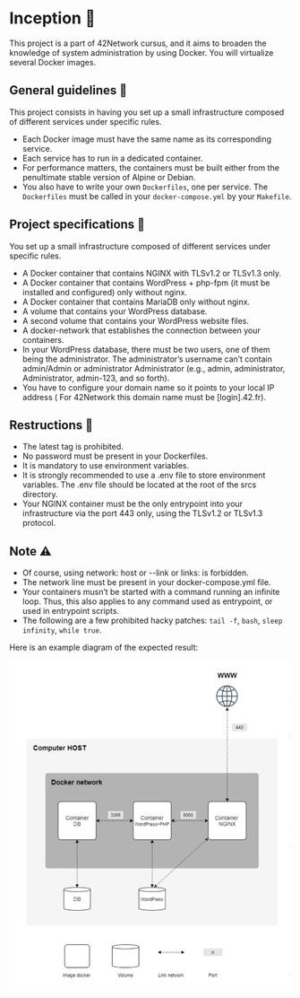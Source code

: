 # Inception  📝
This project is a part of 42Network cursus, and it aims to broaden the knowledge of system administration by using Docker. You will virtualize several Docker images.
  
## General guidelines  💬
This project consists in having you set up a small infrastructure composed of different services under specific rules.
* Each Docker image must have the same name as its corresponding service.
* Each service has to run in a dedicated container.
* For performance matters, the containers must be built either from the penultimate stable version of Alpine or Debian.
* You also have to write your own ``Dockerfiles``, one per service. The ``Dockerfiles`` must be called in your ``docker-compose.yml`` by your ``Makefile``.

## Project specifications  🚧
You set up a small infrastructure composed of different services under specific rules.
* A Docker container that contains NGINX with TLSv1.2 or TLSv1.3 only.
* A Docker container that contains WordPress + php-fpm (it must be installed and configured) only without nginx.
* A Docker container that contains MariaDB only without nginx.
* A volume that contains your WordPress database.
* A second volume that contains your WordPress website files.
* A docker-network that establishes the connection between your containers.
* In your WordPress database, there must be two users, one of them being the administrator. The administrator’s username can’t contain admin/Admin or administrator Administrator (e.g., admin, administrator, Administrator, admin-123, and so forth).
* You have to configure your domain name so it points to your local IP address ( For 42Network this domain name must be [login].42.fr).

## Restructions  🚫
* The latest tag is prohibited.
* No password must be present in your Dockerfiles.
* It is mandatory to use environment variables.
* It is strongly recommended to use a .env file to store environment variables. The .env file should be located at the root of the srcs directory.
* Your NGINX container must be the only entrypoint into your infrastructure via the port 443 only, using the TLSv1.2 or TLSv1.3 protocol.

## Note  ⚠️
- Of course, using network: host or --link or links: is forbidden.
- The network line must be present in your docker-compose.yml file.
- Your containers musn’t be started with a command running an infinite loop. Thus, this also applies to any command used as entrypoint, or
used in entrypoint scripts.
- The following are a few prohibited hacky
patches: ``tail -f``, ``bash``, ``sleep infinity``, ``while true``.

Here is an example diagram of the expected result:

![alt text](imgs/example.png)
